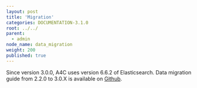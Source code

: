 ```yaml
---
layout: post
title: 'Migration'
categories: DOCUMENTATION-3.1.0
root: ../../
parent:
  - admin
node_name: data_migration
weight: 200
published: true
---
```


Since version 3.0.0, A4C uses version 6.6.2 of Elasticsearch.
Data migration guide from 2.2.0 to 3.0.X is available on [Github](https://github.com/alien4cloud/alien4cloud-data-migration-scripts/tree/develop).
